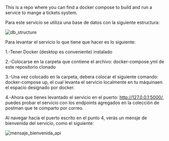 This is a repo where you can find a docker compose to build and run a service to mange a tickets system.

Para este servicio se utiliza una base de datos  con la siguiente estructura:

![db_structure](https://github.com/user-attachments/assets/d34515d4-67b1-4981-a46f-1d6650fb2e26)



Para levantar el servicio lo que tiene que hacer es lo siguiente:

1.-Tener Docker (desktop es conveniente) instalado

2.-Colocarse en la carpeta que contiene el archivo: docker-compose.yml de este repositorio clonado

3.-Una vez colocado en la carpeta, debera colocar el siguiente comando: docker-compose up, el cual levanta el servicio localmente en tu máquinaen el espacio designado por docker.

4.-Ahora que tienes levantado el servicio en el puerto: http://127.0.0.1:5000/, puedes probar el servicio con 
los endpoints agregados en la colección de postman que te comparto por correo.


Al navegar hacía el puerto escrito en el punto 4, verás un mensje de bienvenida del servicio, como el siguiente:

![mensaje_bienvenida_api](https://github.com/user-attachments/assets/6f395e7e-b89e-48b7-9a1d-2ecabb1c4a10)







